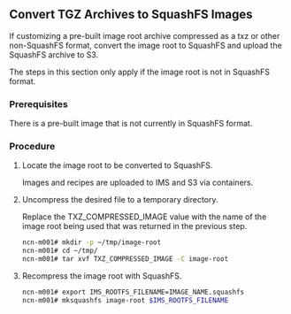 ## Convert TGZ Archives to SquashFS Images

If customizing a pre-built image root archive compressed as a txz or other non-SquashFS format, convert the image root to SquashFS and upload the SquashFS archive to S3.

The steps in this section only apply if the image root is not in SquashFS format.


### Prerequisites

There is a pre-built image that is not currently in SquashFS format.


### Procedure

1.  Locate the image root to be converted to SquashFS.

    Images and recipes are uploaded to IMS and S3 via containers.

2.  Uncompress the desired file to a temporary directory.

    Replace the TXZ\_COMPRESSED\_IMAGE value with the name of the image root being used that was returned in the previous step.

    ```bash
    ncn-m001# mkdir -p ~/tmp/image-root
    ncn-m001# cd ~/tmp/
    ncn-m001# tar xvf TXZ_COMPRESSED_IMAGE -C image-root
    ```

3.  Recompress the image root with SquashFS.

    ```bash
    ncn-m001# export IMS_ROOTFS_FILENAME=IMAGE_NAME.squashfs
    ncn-m001# mksquashfs image-root $IMS_ROOTFS_FILENAME
    ```

